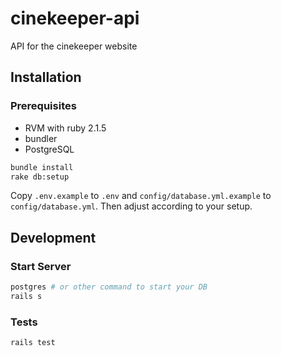 # cinekeeper-api

API for the cinekeeper website

## Installation

### Prerequisites
* RVM with ruby 2.1.5
* bundler
* PostgreSQL

```bash
bundle install
rake db:setup
```

Copy ```.env.example``` to ```.env``` and ```config/database.yml.example``` to ```config/database.yml```. Then adjust according to your setup.

## Development

### Start Server

```bash
postgres # or other command to start your DB
rails s
```

### Tests
```bash
rails test
```
